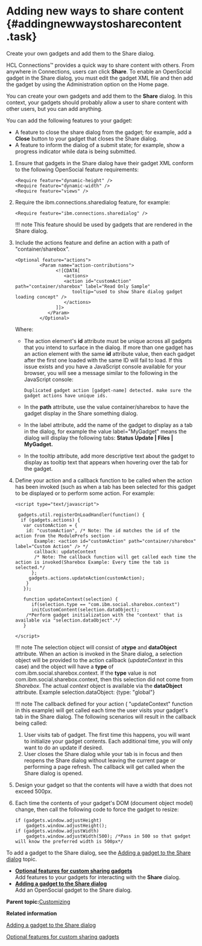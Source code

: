 # Adding new ways to share content {#addingnewwaystosharecontent .task}

Create your own gadgets and add them to the Share dialog.

HCL Connections™ provides a quick way to share content with others. From anywhere in Connections, users can click **Share**. To enable an OpenSocial gadget in the Share dialog, you must edit the gadget XML file and then add the gadget by using the Administration option on the Home page.

You can create your own gadgets and add them to the **Share** dialog. In this context, your gadgets should probably allow a user to share content with other users, but you can add anything.

You can add the following features to your gadget:

-   A feature to close the share dialog from the gadget; for example, add a **Close** button to your gadget that closes the Share dialog.
-   A feature to inform the dialog of a submit state; for example, show a progress indicator while data is being submitted.

1.  Ensure that gadgets in the Share dialog have their gadget XML conform to the following OpenSocial feature requirements:

    ```
    <Require feature="dynamic-height" />
    <Require feature="dynamic-width" />
    <Require feature="views" />
    ```

2.  Require the ibm.connections.sharedialog feature, for example:

    ```
    <Require feature="ibm.connections.sharedialog" />
    ```

    !!! note
    This feature should be used by gadgets that are rendered in the Share dialog.

3.  Include the actions feature and define an action with a path of "container/sharebox".

    ```
    <Optional feature="actions">
             <Param name="action-contributions">
                   <![CDATA[
                      <actions>
                      <action id="customAction" path="container/sharebox" label="Read Only Sample" 
                         tooltip="used to show Share dialog gadget loading concept" />
                      </actions>
                   ]]>
                </Param>
             </Optional>
    ```

    Where:

    -   The action element's **id** attribute must be unique across all gadgets that you intend to surface in the dialog. If more than one gadget has an action element with the same **id** attribute value, then each gadget after the first one loaded with the same ID will fail to load. If this issue exists and you have a JavaScript console available for your browser, you will see a message similar to the following in the JavaScript console:

        ```
        Duplicated gadget action [gadget-name] detected. make sure the gadget actions have unique ids.
        ```

    -   In the **path** attribute, use the value container/sharebox to have the gadget display in the Share something dialog.
    -   In the label attribute, add the name of the gadget to display as a tab in the dialog, for example the value label="MyGadget" means the dialog will display the following tabs: **Status Update \| Files \| MyGadget.**
    -   In the tooltip attribute, add more descriptive text about the gadget to display as tooltip text that appears when hovering over the tab for the gadget.
4.  Define your action and a callback function to be called when the action has been invoked \(such as when a tab has been selected for this gadget to be displayed or to perform some action. For example:

    ```
    <script type="text/javascript">
     
     gadgets.util.registerOnLoadHandler(function() {
      if (gadgets.actions) {
       var customAction = {
        id: "customAction", /* Note: The id matches the id of the action from the ModulePrefs section - 
           Example: <action id="customAction" path="container/sharebox" label="Custom Action" /> */            
           callback: updateContext  
           /* Note: The callback function will get called each time the action is invoked(Sharebox Example: Every time the tab is selected.*/
          };
         gadgets.actions.updateAction(customAction);
        }
       });
     
       function updateContext(selection) {
          if(selection.type == "com.ibm.social.sharebox.context")
          initCustomContent(selection.dataObject);
        /*Perform gadget initialization with the "context' that is available via "selection.dataObject".*/
       }
     
    </script>
    ```

    !!! note
    The selection object will consist of a**type** and **dataObject** attribute. When an action is invoked in the Share dialog, a selection object will be provided to the action callback \(*updateContext* in this case\) and the object will have a **type** of com.ibm.social.sharebox.context. If the **type** value is not com.ibm.social.sharebox.context, then this selection did not come from *Sharebox*. The actual *context* object is available via the **dataObject** attribute. Example selection.dataObject: \{type: "global"\}

    !!! note
    The callback defined for your action \( "updateContext" function in this example\) will get called each time the user visits your gadget's tab in the Share dialog. The following scenarios will result in the callback being called:

    1.  User visits tab of gadget. The first time this happens, you will want to initialize your gadget contents. Each additional time, you will only want to do an update if desired.
    2.  User closes the Share dialog while your tab is in focus and then reopens the Share dialog without leaving the current page or performing a page refresh. The callback will get called when the Share dialog is opened.
5.  Design your gadget so that the contents will have a width that does not exceed 500px.

6.  Each time the contents of your gadget's DOM \(document object model\) change, then call the following code to force the gadget to resize:

    ```
    if (gadgets.window.adjustHeight)
        gadgets.window.adjustHeight();
    if (gadgets.window.adjustWidth)
        gadgets.window.adjustWidth(500); /*Pass in 500 so that gadget will know the preferred width is 500px*/
    ```


To add a gadget to the Share dialog, see the [Adding a gadget to the Share dialog](t_add_gadget_to_share.md) topic.

-   **[Optional features for custom sharing gadgets](../customize/r_customize_sharebox_gadgets_optional.md)**  
Add features to your gadgets for interacting with the **Share** dialog.
-   **[Adding a gadget to the Share dialog](../customize/t_add_gadget_to_share.md)**  
Add an OpenSocial gadget to the Share dialog.

**Parent topic:**[Customizing](../customize/c_customize_overview.md)

**Related information**  


[Adding a gadget to the Share dialog](../customize/t_add_gadget_to_share.md)

[Optional features for custom sharing gadgets](../customize/r_customize_sharebox_gadgets_optional.md)


